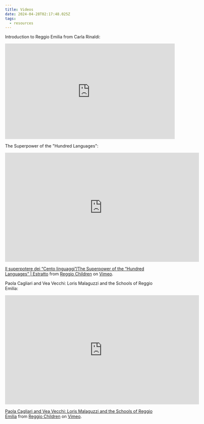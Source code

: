 ```yaml
---
title: Videos
date: 2024-04-28T02:17:48.025Z
tags:
  - resources
---
```

Introduction to Reggio Emilia from Carla Rinaldi:

<iframe width="560" height="315" src="https://www.youtube.com/embed/lWf9mBJ548k?si=wB5dc941GyevO3Y2" title="YouTube video player" frameborder="0" allow="accelerometer; autoplay; clipboard-write; encrypted-media; gyroscope; picture-in-picture; web-share" referrerpolicy="strict-origin-when-cross-origin" allowfullscreen></iframe>

The Superpower of the "Hundred Languages":

<iframe src="https://player.vimeo.com/video/481355719?h=4240bfea48" width="640" height="360" frameborder="0" allow="autoplay; fullscreen; picture-in-picture" allowfullscreen></iframe>
<p><a href="https://vimeo.com/481355719">Il superpotere dei &ldquo;Cento linguaggi&rdquo;/The Superpower of the &ldquo;Hundred Languages&rdquo; | Estratto</a> from <a href="https://vimeo.com/reggiochildren">Reggio Children</a> on <a href="https://vimeo.com">Vimeo</a>.</p>

Paola Cagliari and Vea Vecchi: Loris Malaguzzi and the Schools of Reggio Emilia:

<iframe src="https://player.vimeo.com/video/394904114?h=567e83f50d" width="640" height="360" frameborder="0" allow="autoplay; fullscreen; picture-in-picture" allowfullscreen></iframe>
<p><a href="https://vimeo.com/394904114">Paola Cagliari and Vea Vecchi: Loris Malaguzzi and the Schools of Reggio Emilia</a> from <a href="https://vimeo.com/reggiochildren">Reggio Children</a> on <a href="https://vimeo.com">Vimeo</a>.</p>
 